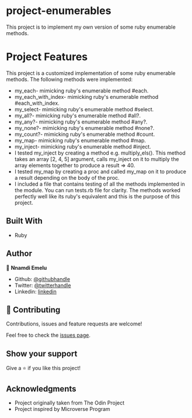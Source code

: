 # project-enumerables
This project is to implement my own version of some ruby enumerable methods.

# Project Features
This project is a customized implementation of some ruby enumerable methods. The following methods were implemented: 
- my_each- mimicking ruby's enumerable method #each.
- my_each_with_index- mimicking ruby's enumerable method #each_with_index.
- my_select- mimicking ruby's enumerable method #select.
- my_all?- mimicking ruby's enumerable method #all?.
- my_any?- mimicking ruby's enumerable method #any?.
- my_none?- mimicking ruby's enumerable method #none?.
- my_count?- mimicking ruby's enumerable method #count.
- my_map- mimicking ruby's enumerable method #map.
- my_inject- mimicking ruby's enumerable method #inject.
- I tested my_inject by creating a method e.g. multiply_els().
  This method takes an array [2, 4, 5] argument, calls my_inject on it to multiply the array elements together to produce a result => 40.
- I tested my_map by creating a proc and called my_map on it to produce a    result depending on the body of the proc. 
- I included a file that contains testing of all the methods implemented     in the module. You can run tests.rb file for clarity. The methods worked   perfectly well like its ruby's equivalent and this is the purpose of       this project.

## Built With

- Ruby

## Author

👤 **Nnamdi Emelu**

- Github: [@githubhandle](https://github.com/zubenna)
- Twitter: [@twitterhandle](https://twitter.com/zubenna)
- Linkedin: [linkedin](https://linkedin.com/in/nnamdi-emelu-08b14340/)

## 🤝 Contributing

Contributions, issues and feature requests are welcome!

Feel free to check the [issues page](https://github.com/Zubenna/project-enumerables/issues).

## Show your support

Give a ⭐️ if you like this project!

## Acknowledgments

- Project originally taken from The Odin Project
- Project inspired by Microverse Program

